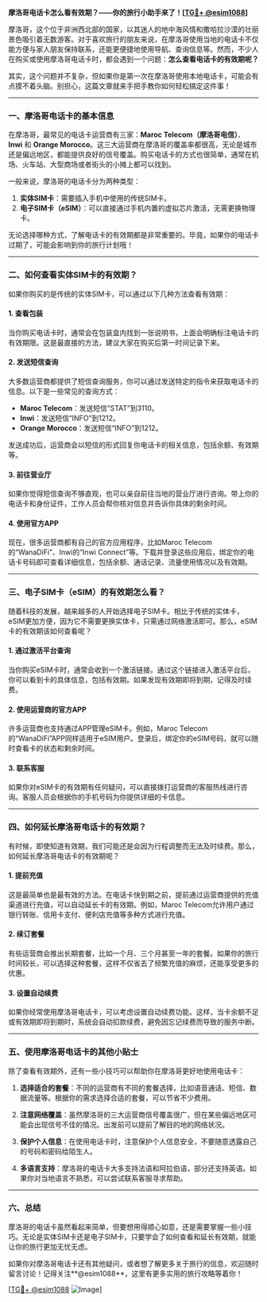 **摩洛哥电话卡怎么看有效期？——你的旅行小助手来了！[[TG💪+ @esim1088](https://t.me/s/esim1088)]**

摩洛哥，这个位于非洲西北部的国家，以其迷人的地中海风情和撒哈拉沙漠的壮丽景色吸引着无数游客。对于喜欢旅行的朋友来说，在摩洛哥使用当地的电话卡不仅能方便与家人朋友保持联系，还能更便捷地使用导航、查询信息等。然而，不少人在购买或使用摩洛哥电话卡时，都会遇到一个问题：**怎么查看电话卡的有效期呢？**

其实，这个问题并不复杂，但如果你是第一次在摩洛哥使用本地电话卡，可能会有点摸不着头脑。别担心，这篇文章就来手把手教你如何轻松搞定这件事！

---

### **一、摩洛哥电话卡的基本信息**

在摩洛哥，最常见的电话卡运营商有三家：**Maroc Telecom（摩洛哥电信）**、**Inwi** 和 **Orange Morocco**。这三大运营商在摩洛哥的覆盖率都很高，无论是城市还是偏远地区，都能提供良好的信号覆盖。购买电话卡的方式也很简单，通常在机场、火车站、大型商场或者街头的小摊上都可以找到。

一般来说，摩洛哥的电话卡分为两种类型：

1. **实体SIM卡**：需要插入手机中使用的传统SIM卡。
2. **电子SIM卡（eSIM）**：可以直接通过手机内置的虚拟芯片激活，无需更换物理卡。

无论选择哪种方式，了解电话卡的有效期都是非常重要的。毕竟，如果你的电话卡过期了，可能会影响到你的旅行计划哦！

---

### **二、如何查看实体SIM卡的有效期？**

如果你购买的是传统的实体SIM卡，可以通过以下几种方法查看有效期：

#### **1. 查看包装**
当你购买电话卡时，通常会在包装盒内找到一张说明书，上面会明确标注电话卡的有效期限。这是最直接的方法，建议大家在购买后第一时间记录下来。

#### **2. 发送短信查询**
大多数运营商都提供了短信查询服务，你可以通过发送特定的指令来获取电话卡的信息。以下是一些常见的查询方式：

- **Maroc Telecom**：发送短信“STAT”到3110。
- **Inwi**：发送短信“INFO”到1212。
- **Orange Morocco**：发送短信“INFO”到1212。

发送成功后，运营商会以短信的形式回复你电话卡的相关信息，包括余额、有效期等。

#### **3. 前往营业厅**
如果你觉得短信查询不够直观，也可以亲自前往当地的营业厅进行咨询。带上你的电话卡和身份证件，工作人员会帮你核对信息并告诉你具体的剩余时间。

#### **4. 使用官方APP**
现在，很多运营商都有自己的官方应用程序，比如Maroc Telecom的“WanaDiFi”、Inwi的“Inwi Connect”等。下载并登录这些应用后，绑定你的电话卡号码即可查看详细信息，包括余额、通话记录、流量使用情况以及有效期。

---

### **三、电子SIM卡（eSIM）的有效期怎么看？**

随着科技的发展，越来越多的人开始选择电子SIM卡。相比于传统的实体卡，eSIM更加方便，因为它不需要更换实体卡，只需通过网络激活即可。那么，eSIM卡的有效期该如何查看呢？

#### **1. 通过激活平台查询**
当你购买eSIM卡时，通常会收到一个激活链接。通过这个链接进入激活平台后，你可以看到卡的具体信息，包括有效期。如果发现有效期即将到期，记得及时续费。

#### **2. 使用运营商的官方APP**
许多运营商也支持通过APP管理eSIM卡。例如，Maroc Telecom的“WanaDiFi”APP同样适用于eSIM用户。登录后，绑定你的eSIM号码，就可以随时查看卡的状态和剩余时间。

#### **3. 联系客服**
如果你对eSIM卡的有效期有任何疑问，可以直接拨打运营商的客服热线进行咨询。客服人员会根据你的手机号码为你提供详细的卡信息。

---

### **四、如何延长摩洛哥电话卡的有效期？**

有时候，即使知道有效期，我们可能还是会因为行程调整而无法及时续费。那么，如何延长摩洛哥电话卡的有效期呢？

#### **1. 提前充值**
这是最简单也是最有效的方法。在电话卡快到期之前，提前通过运营商提供的充值渠道进行充值，可以自动延长卡的有效期。例如，Maroc Telecom允许用户通过银行转账、信用卡支付、便利店充值等多种方式进行充值。

#### **2. 续订套餐**
有些运营商会推出长期套餐，比如一个月、三个月甚至一年的套餐。如果你的旅行时间较长，可以选择这种套餐，这样不仅省去了频繁充值的麻烦，还能享受更多的优惠。

#### **3. 设置自动续费**
如果你经常使用摩洛哥电话卡，可以考虑设置自动续费功能。这样，当卡余额不足或有效期即将到期时，系统会自动扣款续费，避免因忘记续费而导致的服务中断。

---

### **五、使用摩洛哥电话卡的其他小贴士**

除了查看有效期外，还有一些小技巧可以帮助你在摩洛哥更好地使用电话卡：

1. **选择适合的套餐**：不同的运营商有不同的套餐选择，比如语音通话、短信、数据流量等。根据你的需求选择合适的套餐，可以节省不少费用。
   
2. **注意网络覆盖**：虽然摩洛哥的三大运营商信号覆盖很广，但在某些偏远地区可能会出现信号不佳的情况。出发前可以提前了解目的地的网络状况。

3. **保护个人信息**：在使用电话卡时，注意保护个人信息安全，不要随意透露自己的号码和密码给陌生人。

4. **多语言支持**：摩洛哥的电话卡大多支持法语和阿拉伯语，部分还支持英语。如果你对当地语言不熟悉，可以尝试联系客服寻求帮助。

---

### **六、总结**

摩洛哥的电话卡虽然看起来简单，但要想用得顺心如意，还是需要掌握一些小技巧。无论是实体SIM卡还是电子SIM卡，只要学会了如何查看和延长有效期，就能让你的旅行更加无忧无虑。

如果你对摩洛哥电话卡还有其他疑问，或者想了解更多关于旅行的信息，欢迎随时留言讨论！记得关注**@esim1088**，这里有更多实用的旅行攻略等着你！

[[TG💪+ @esim1088](https://t.me/s/esim1088) ![Image](https://i.postimg.cc/4NQfJmqS/Snipaste-2025-05-13-00-14-12.png)]